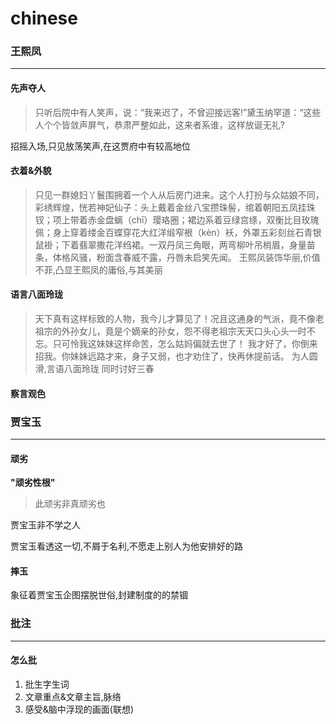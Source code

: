 # chinese
### 王熙凤
---
  #### 先声夺人
  > 只听后院中有人笑声，说：“我来迟了，不曾迎接远客!”黛玉纳罕道：“这些人个个皆敛声屏气，恭肃严整如此，这来者系谁，这样放诞无礼?

  招摇入场,只见放荡笑声,在这贾府中有较高地位

  #### 衣着&外貌
> 只见一群媳妇丫鬟围拥着一个人从后房门进来。这个人打扮与众姑娘不同，彩绣辉煌，恍若神妃仙子：头上戴着金丝八宝攒珠髻，绾着朝阳五凤挂珠钗；项上带着赤金盘螭（chī）璎珞圈；裙边系着豆绿宫绦，双衡比目玫瑰佩；身上穿着缕金百蝶穿花大红洋缎窄裉（kèn）袄，外罩五彩刻丝石青银鼠褂；下着翡翠撒花洋绉裙。一双丹凤三角眼，两弯柳叶吊梢眉，身量苗条，体格风骚，粉面含春威不露，丹唇未启笑先闻。
  王熙凤装饰华丽,价值不菲,凸显王熙凤的庸俗,与其美丽

  #### 语言八面玲珑
  > 天下真有这样标致的人物，我今儿才算见了！况且这通身的气派，竟不像老祖宗的外孙女儿，竟是个嫡亲的孙女，怨不得老祖宗天天口头心头一时不忘。只可怜我这妹妹这样命苦，怎么姑妈偏就去世了！
  > 我才好了，你倒来招我。你妹妹远路才来，身子又弱，也才劝住了，快再休提前话。
  为人圆滑,言语八面玲珑
  同时讨好三春

  #### 察言观色

### 贾宝玉
---
  #### 顽劣
  **"顽劣性根"**

> 此顽劣非真顽劣也

贾宝玉非不学之人

贾宝玉看透这一切,不屑于名利,不愿走上别人为他安排好的路 

  #### 摔玉 
  象征着贾宝玉企图摆脱世俗,封建制度的的禁锢

### 批注

---

#### 怎么批
  1. 批生字生词
  2. 文章重点&文章主旨,脉络
  3. 感受&脑中浮现的画面(联想)

